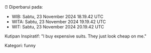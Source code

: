 ⏰ Diperbarui pada:
- WIB: Sabtu, 23 November 2024 18.19.42 UTC
- WITA: Sabtu, 23 November 2024 19.19.42 UTC
- WIT: Sabtu, 23 November 2024 20.19.42 UTC

Kutipan Inspiratif:
"I buy expensive suits. They just look cheap on me."


Kategori: funny

